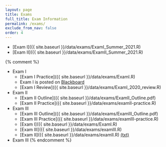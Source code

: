 ```yaml
---
layout: page
title: Exams 
full_title: Exam Information
permalink: /exams/
exclude_from_nav: false
order: 4
---
```

* [Exam I]({{ site.baseurl }}/data/exams/ExamI_Summer_2021.R)
* [Exam II]({{ site.baseurl }}/data/exams/ExamII_Summer_2021.R)

{% comment %}
* Exam I
    * [Exam I Practice]({{ site.baseurl }}/data/exams/ExamI.R)
    * Exam I is posted on [Blackboard](https://easternct.blackboard.com/)
    * [Exam I Review]({{ site.baseurl }}/data/exams/ExamI_2020_review.R)
* Exam II
	* [Exam II Outline]({{ site.baseurl }}/data/exams/ExamII_Outline.pdf)
	* [Exam II Practice]({{ site.baseurl }}/data/exams/examII-practice.R)
* Exam III
    * [Exam III Outline]({{ site.baseurl }}/data/exams/ExamIII_Outline.pdf)
	* [Exam III Practice]({{ site.baseurl }}/data/exams/examIII-practice.R)
	* [Exam I]({{ site.baseurl }}/data/exams/ExamI.R)
	* [Exam III]({{ site.baseurl }}/data/exams/examIII.R)
	* [Exam II]({{ site.baseurl }}/data/exams/examII.R) [(txt)](http://pastebin.com/raw/5i4N7Nj2)
* Exam III
{% endcomment %}
